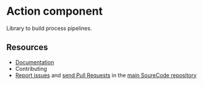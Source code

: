 # Action component

Library to build process pipelines.

## Resources

- [Documentation](docs/index.md)
- Contributing
- [Report issues](https://github.com/SoureCode/SoureCode/issues)
  and [send Pull Requests](https://github.com/SoureCode/SoureCode/pulls) in
  the [main SoureCode repository](https://github.com/SoureCode/SoureCode)
